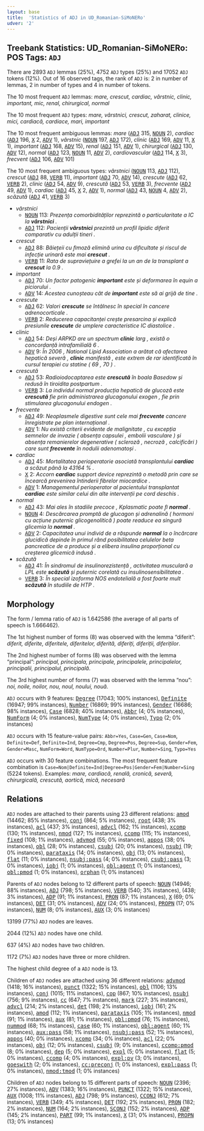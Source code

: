 ```yaml
---
layout: base
title:  'Statistics of ADJ in UD_Romanian-SiMoNERo'
udver: '2'
---
```


## Treebank Statistics: UD_Romanian-SiMoNERo: POS Tags: `ADJ`

There are 2893 `ADJ` lemmas (25%), 4752 `ADJ` types (25%) and 17052 `ADJ` tokens (12%).
Out of 16 observed tags, the rank of `ADJ` is: 2 in number of lemmas, 2 in number of types and 4 in number of tokens.

The 10 most frequent `ADJ` lemmas: <em>mare, crescut, cardiac, vârstnic, clinic, important, mic, renal, chirurgical, normal</em>

The 10 most frequent `ADJ` types:  <em>mare, vârstnici, crescut, zaharat, clinice, mici, cardiacă, cardiace, mari, important</em>

The 10 most frequent ambiguous lemmas: <em>mare</em> (<tt><a href="ro_simonero-pos-ADJ.html">ADJ</a></tt> 315, <tt><a href="ro_simonero-pos-NOUN.html">NOUN</a></tt> 2), <em>cardiac</em> (<tt><a href="ro_simonero-pos-ADJ.html">ADJ</a></tt> 196, <tt><a href="ro_simonero-pos-X.html">X</a></tt> 2, <tt><a href="ro_simonero-pos-ADV.html">ADV</a></tt> 1), <em>vârstnic</em> (<tt><a href="ro_simonero-pos-NOUN.html">NOUN</a></tt> 197, <tt><a href="ro_simonero-pos-ADJ.html">ADJ</a></tt> 172), <em>clinic</em> (<tt><a href="ro_simonero-pos-ADJ.html">ADJ</a></tt> 169, <tt><a href="ro_simonero-pos-ADV.html">ADV</a></tt> 11, <tt><a href="ro_simonero-pos-X.html">X</a></tt> 1), <em>important</em> (<tt><a href="ro_simonero-pos-ADJ.html">ADJ</a></tt> 168, <tt><a href="ro_simonero-pos-ADV.html">ADV</a></tt> 15), <em>renal</em> (<tt><a href="ro_simonero-pos-ADJ.html">ADJ</a></tt> 151, <tt><a href="ro_simonero-pos-ADV.html">ADV</a></tt> 1), <em>chirurgical</em> (<tt><a href="ro_simonero-pos-ADJ.html">ADJ</a></tt> 130, <tt><a href="ro_simonero-pos-ADV.html">ADV</a></tt> 12), <em>normal</em> (<tt><a href="ro_simonero-pos-ADJ.html">ADJ</a></tt> 123, <tt><a href="ro_simonero-pos-NOUN.html">NOUN</a></tt> 11, <tt><a href="ro_simonero-pos-ADV.html">ADV</a></tt> 2), <em>cardiovascular</em> (<tt><a href="ro_simonero-pos-ADJ.html">ADJ</a></tt> 114, <tt><a href="ro_simonero-pos-X.html">X</a></tt> 3), <em>frecvent</em> (<tt><a href="ro_simonero-pos-ADJ.html">ADJ</a></tt> 106, <tt><a href="ro_simonero-pos-ADV.html">ADV</a></tt> 101)

The 10 most frequent ambiguous types:  <em>vârstnici</em> (<tt><a href="ro_simonero-pos-NOUN.html">NOUN</a></tt> 113, <tt><a href="ro_simonero-pos-ADJ.html">ADJ</a></tt> 112), <em>crescut</em> (<tt><a href="ro_simonero-pos-ADJ.html">ADJ</a></tt> 88, <tt><a href="ro_simonero-pos-VERB.html">VERB</a></tt> 11), <em>important</em> (<tt><a href="ro_simonero-pos-ADJ.html">ADJ</a></tt> 70, <tt><a href="ro_simonero-pos-ADV.html">ADV</a></tt> 14), <em>crescute</em> (<tt><a href="ro_simonero-pos-ADJ.html">ADJ</a></tt> 62, <tt><a href="ro_simonero-pos-VERB.html">VERB</a></tt> 2), <em>clinic</em> (<tt><a href="ro_simonero-pos-ADJ.html">ADJ</a></tt> 54, <tt><a href="ro_simonero-pos-ADV.html">ADV</a></tt> 9), <em>crescută</em> (<tt><a href="ro_simonero-pos-ADJ.html">ADJ</a></tt> 53, <tt><a href="ro_simonero-pos-VERB.html">VERB</a></tt> 3), <em>frecvente</em> (<tt><a href="ro_simonero-pos-ADJ.html">ADJ</a></tt> 49, <tt><a href="ro_simonero-pos-ADV.html">ADV</a></tt> 1), <em>cardiac</em> (<tt><a href="ro_simonero-pos-ADJ.html">ADJ</a></tt> 45, <tt><a href="ro_simonero-pos-X.html">X</a></tt> 2, <tt><a href="ro_simonero-pos-ADV.html">ADV</a></tt> 1), <em>normal</em> (<tt><a href="ro_simonero-pos-ADJ.html">ADJ</a></tt> 43, <tt><a href="ro_simonero-pos-NOUN.html">NOUN</a></tt> 4, <tt><a href="ro_simonero-pos-ADV.html">ADV</a></tt> 2), <em>scăzută</em> (<tt><a href="ro_simonero-pos-ADJ.html">ADJ</a></tt> 41, <tt><a href="ro_simonero-pos-VERB.html">VERB</a></tt> 3)


* <em>vârstnici</em>
  * <tt><a href="ro_simonero-pos-NOUN.html">NOUN</a></tt> 113: <em>Prezența comorbidităților reprezintă o particularitate a IC la <b>vârstnici</b> .</em>
  * <tt><a href="ro_simonero-pos-ADJ.html">ADJ</a></tt> 112: <em>Pacienții <b>vârstnici</b> prezintă un profil lipidic diferit comparativ cu adulții tineri .</em>
* <em>crescut</em>
  * <tt><a href="ro_simonero-pos-ADJ.html">ADJ</a></tt> 88: <em>Băiețeii cu ﬁmoză elimină urina cu diﬁcultate și riscul de infecție urinară este mai <b>crescut</b> .</em>
  * <tt><a href="ro_simonero-pos-VERB.html">VERB</a></tt> 11: <em>Rata de supraviețuire a grefei la un an de la transplant a <b>crescut</b> la 0.9 .</em>
* <em>important</em>
  * <tt><a href="ro_simonero-pos-ADJ.html">ADJ</a></tt> 70: <em>Un factor patogenic <b>important</b> este și deformarea în equin a piciorului .</em>
  * <tt><a href="ro_simonero-pos-ADV.html">ADV</a></tt> 14: <em>Acestea cunoșteau cât de <b>important</b> este să ai grijă de tine .</em>
* <em>crescute</em>
  * <tt><a href="ro_simonero-pos-ADJ.html">ADJ</a></tt> 62: <em>Valori <b>crescute</b> se întâlnesc în special în cancere adrenocorticale .</em>
  * <tt><a href="ro_simonero-pos-VERB.html">VERB</a></tt> 2: <em>Reducerea capacitanței crește presarcina și explică presiunile <b>crescute</b> de umplere caracteristice IC diastolice .</em>
* <em>clinic</em>
  * <tt><a href="ro_simonero-pos-ADJ.html">ADJ</a></tt> 54: <em>Deși ARPKD are un spectrum <b>clinic</b> larg , există o concordanță intrafamilială 6 .</em>
  * <tt><a href="ro_simonero-pos-ADV.html">ADV</a></tt> 9: <em>În 2006 , National Lipid Association a arătat că afectarea hepatică severă , <b>clinic</b> manifestă , este extrem de rar identificată în cursul terapiei cu statine ( 69 , 70 ) .</em>
* <em>crescută</em>
  * <tt><a href="ro_simonero-pos-ADJ.html">ADJ</a></tt> 53: <em>Radioiodocaptarea este <b>crescută</b> în boala Basedow și redusă în tiroidita postpartum .</em>
  * <tt><a href="ro_simonero-pos-VERB.html">VERB</a></tt> 3: <em>La individul normal producția hepatică de glucoză este <b>crescută</b> fie prin administrarea glucagonului exogen , fie prin stimularea glucagonului endogen .</em>
* <em>frecvente</em>
  * <tt><a href="ro_simonero-pos-ADJ.html">ADJ</a></tt> 49: <em>Neoplasmele digestive sunt cele mai <b>frecvente</b> cancere înregistrate pe plan internațional .</em>
  * <tt><a href="ro_simonero-pos-ADV.html">ADV</a></tt> 1: <em>Nu există criterii evidente de malignitate , cu excepția semnelor de invazie ( absența capsulei , embolii vasculare ) și absența remanierelor degenerative ( scleroză , necroză , calcificări ) care sunt <b>frecvente</b> în nodulii adenomatoși .</em>
* <em>cardiac</em>
  * <tt><a href="ro_simonero-pos-ADJ.html">ADJ</a></tt> 45: <em>Mortalitatea perioperatorie asociată transplantului <b>cardiac</b> a scăzut până la 43164 % .</em>
  * <tt><a href="ro_simonero-pos-X.html">X</a></tt> 2: <em>Accorn <b>cardiac</b> support device reprezintă o metodă prin care se încearcă prevenirea întinderii fibrelor miocardice .</em>
  * <tt><a href="ro_simonero-pos-ADV.html">ADV</a></tt> 1: <em>Managementul perioperator al pacientului transplantat <b>cardiac</b> este similar celui din alte intervenții pe cord deschis .</em>
* <em>normal</em>
  * <tt><a href="ro_simonero-pos-ADJ.html">ADJ</a></tt> 43: <em>Mai ales în stadiile precoce , Kplasmatic poate ﬁ <b>normal</b> .</em>
  * <tt><a href="ro_simonero-pos-NOUN.html">NOUN</a></tt> 4: <em>Descărcarea promptă de glucagon și adrenalină ( hormoni cu acțiune puternic glicogenolitică ) poate readuce ea singură glicemia la <b>normal</b> .</em>
  * <tt><a href="ro_simonero-pos-ADV.html">ADV</a></tt> 2: <em>Capacitatea unui individ de a răspunde <b>normal</b> la o încărcare glucidică depinde în primul rând posibilitatea celulelor beta pancreatice de a produce și a elibera insulina proporțional cu creșterea glicemică indusă .</em>
* <em>scăzută</em>
  * <tt><a href="ro_simonero-pos-ADJ.html">ADJ</a></tt> 41: <em>În sindromul de insulinorezistență , activitatea musculară a LPL este <b>scăzută</b> și puternic corelată cu insulinosensibilitatea .</em>
  * <tt><a href="ro_simonero-pos-VERB.html">VERB</a></tt> 3: <em>În special izoforma NOS endotelială a fost foarte mult <b>scăzută</b> în studiile de HTP .</em>

## Morphology

The form / lemma ratio of `ADJ` is 1.642586 (the average of all parts of speech is 1.666462).

The 1st highest number of forms (8) was observed with the lemma “diferit”: <em>diferit, diferite, diferitele, diferitelor, diferită, diferiți, diferiții, diferiților</em>.

The 2nd highest number of forms (8) was observed with the lemma “principal”: <em>principal, principala, principale, principalele, principalelor, principalii, principalul, principală</em>.

The 3rd highest number of forms (7) was observed with the lemma “nou”: <em>noi, noile, noilor, nou, noul, noului, nouă</em>.

`ADJ` occurs with 9 features: <tt><a href="ro_simonero-feat-Degree.html">Degree</a></tt> (17043; 100% instances), <tt><a href="ro_simonero-feat-Definite.html">Definite</a></tt> (16947; 99% instances), <tt><a href="ro_simonero-feat-Number.html">Number</a></tt> (16869; 99% instances), <tt><a href="ro_simonero-feat-Gender.html">Gender</a></tt> (16686; 98% instances), <tt><a href="ro_simonero-feat-Case.html">Case</a></tt> (6828; 40% instances), <tt><a href="ro_simonero-feat-Abbr.html">Abbr</a></tt> (4; 0% instances), <tt><a href="ro_simonero-feat-NumForm.html">NumForm</a></tt> (4; 0% instances), <tt><a href="ro_simonero-feat-NumType.html">NumType</a></tt> (4; 0% instances), <tt><a href="ro_simonero-feat-Typo.html">Typo</a></tt> (2; 0% instances)

`ADJ` occurs with 15 feature-value pairs: `Abbr=Yes`, `Case=Gen`, `Case=Nom`, `Definite=Def`, `Definite=Ind`, `Degree=Cmp`, `Degree=Pos`, `Degree=Sup`, `Gender=Fem`, `Gender=Masc`, `NumForm=Word`, `NumType=Ord`, `Number=Plur`, `Number=Sing`, `Typo=Yes`

`ADJ` occurs with 30 feature combinations.
The most frequent feature combination is `Case=Nom|Definite=Ind|Degree=Pos|Gender=Fem|Number=Sing` (5224 tokens).
Examples: <em>mare, cardiacă, renală, cronică, severă, chirurgicală, crescută, aortică, mică, necesară</em>


## Relations

`ADJ` nodes are attached to their parents using 23 different relations: <tt><a href="ro_simonero-dep-amod.html">amod</a></tt> (14462; 85% instances), <tt><a href="ro_simonero-dep-conj.html">conj</a></tt> (864; 5% instances), <tt><a href="ro_simonero-dep-root.html">root</a></tt> (438; 3% instances), <tt><a href="ro_simonero-dep-acl.html">acl</a></tt> (437; 3% instances), <tt><a href="ro_simonero-dep-advcl.html">advcl</a></tt> (162; 1% instances), <tt><a href="ro_simonero-dep-xcomp.html">xcomp</a></tt> (130; 1% instances), <tt><a href="ro_simonero-dep-nmod.html">nmod</a></tt> (127; 1% instances), <tt><a href="ro_simonero-dep-ccomp.html">ccomp</a></tt> (115; 1% instances), <tt><a href="ro_simonero-dep-fixed.html">fixed</a></tt> (108; 1% instances), <tt><a href="ro_simonero-dep-advmod.html">advmod</a></tt> (55; 0% instances), <tt><a href="ro_simonero-dep-appos.html">appos</a></tt> (38; 0% instances), <tt><a href="ro_simonero-dep-obl.html">obl</a></tt> (28; 0% instances), <tt><a href="ro_simonero-dep-csubj.html">csubj</a></tt> (20; 0% instances), <tt><a href="ro_simonero-dep-nsubj.html">nsubj</a></tt> (19; 0% instances), <tt><a href="ro_simonero-dep-parataxis.html">parataxis</a></tt> (14; 0% instances), <tt><a href="ro_simonero-dep-obj.html">obj</a></tt> (13; 0% instances), <tt><a href="ro_simonero-dep-flat.html">flat</a></tt> (11; 0% instances), <tt><a href="ro_simonero-dep-nsubj-pass.html">nsubj:pass</a></tt> (4; 0% instances), <tt><a href="ro_simonero-dep-csubj-pass.html">csubj:pass</a></tt> (3; 0% instances), <tt><a href="ro_simonero-dep-iobj.html">iobj</a></tt> (1; 0% instances), <tt><a href="ro_simonero-dep-obl-agent.html">obl:agent</a></tt> (1; 0% instances), <tt><a href="ro_simonero-dep-obl-pmod.html">obl:pmod</a></tt> (1; 0% instances), <tt><a href="ro_simonero-dep-orphan.html">orphan</a></tt> (1; 0% instances)

Parents of `ADJ` nodes belong to 12 different parts of speech: <tt><a href="ro_simonero-pos-NOUN.html">NOUN</a></tt> (14946; 88% instances), <tt><a href="ro_simonero-pos-ADJ.html">ADJ</a></tt> (798; 5% instances), <tt><a href="ro_simonero-pos-VERB.html">VERB</a></tt> (540; 3% instances),  (438; 3% instances), <tt><a href="ro_simonero-pos-ADP.html">ADP</a></tt> (91; 1% instances), <tt><a href="ro_simonero-pos-PRON.html">PRON</a></tt> (87; 1% instances), <tt><a href="ro_simonero-pos-X.html">X</a></tt> (69; 0% instances), <tt><a href="ro_simonero-pos-DET.html">DET</a></tt> (31; 0% instances), <tt><a href="ro_simonero-pos-ADV.html">ADV</a></tt> (24; 0% instances), <tt><a href="ro_simonero-pos-PROPN.html">PROPN</a></tt> (17; 0% instances), <tt><a href="ro_simonero-pos-NUM.html">NUM</a></tt> (8; 0% instances), <tt><a href="ro_simonero-pos-AUX.html">AUX</a></tt> (3; 0% instances)

13199 (77%) `ADJ` nodes are leaves.

2044 (12%) `ADJ` nodes have one child.

637 (4%) `ADJ` nodes have two children.

1172 (7%) `ADJ` nodes have three or more children.

The highest child degree of a `ADJ` node is 13.

Children of `ADJ` nodes are attached using 36 different relations: <tt><a href="ro_simonero-dep-advmod.html">advmod</a></tt> (1418; 16% instances), <tt><a href="ro_simonero-dep-punct.html">punct</a></tt> (1322; 15% instances), <tt><a href="ro_simonero-dep-obl.html">obl</a></tt> (1106; 13% instances), <tt><a href="ro_simonero-dep-conj.html">conj</a></tt> (1015; 11% instances), <tt><a href="ro_simonero-dep-cop.html">cop</a></tt> (867; 10% instances), <tt><a href="ro_simonero-dep-nsubj.html">nsubj</a></tt> (756; 9% instances), <tt><a href="ro_simonero-dep-cc.html">cc</a></tt> (647; 7% instances), <tt><a href="ro_simonero-dep-mark.html">mark</a></tt> (227; 3% instances), <tt><a href="ro_simonero-dep-advcl.html">advcl</a></tt> (214; 2% instances), <tt><a href="ro_simonero-dep-det.html">det</a></tt> (198; 2% instances), <tt><a href="ro_simonero-dep-iobj.html">iobj</a></tt> (161; 2% instances), <tt><a href="ro_simonero-dep-amod.html">amod</a></tt> (112; 1% instances), <tt><a href="ro_simonero-dep-parataxis.html">parataxis</a></tt> (105; 1% instances), <tt><a href="ro_simonero-dep-nmod.html">nmod</a></tt> (91; 1% instances), <tt><a href="ro_simonero-dep-aux.html">aux</a></tt> (81; 1% instances), <tt><a href="ro_simonero-dep-obl-pmod.html">obl:pmod</a></tt> (76; 1% instances), <tt><a href="ro_simonero-dep-nummod.html">nummod</a></tt> (68; 1% instances), <tt><a href="ro_simonero-dep-case.html">case</a></tt> (60; 1% instances), <tt><a href="ro_simonero-dep-obl-agent.html">obl:agent</a></tt> (60; 1% instances), <tt><a href="ro_simonero-dep-aux-pass.html">aux:pass</a></tt> (58; 1% instances), <tt><a href="ro_simonero-dep-nsubj-pass.html">nsubj:pass</a></tt> (52; 1% instances), <tt><a href="ro_simonero-dep-appos.html">appos</a></tt> (40; 0% instances), <tt><a href="ro_simonero-dep-xcomp.html">xcomp</a></tt> (34; 0% instances), <tt><a href="ro_simonero-dep-acl.html">acl</a></tt> (22; 0% instances), <tt><a href="ro_simonero-dep-obj.html">obj</a></tt> (12; 0% instances), <tt><a href="ro_simonero-dep-csubj.html">csubj</a></tt> (9; 0% instances), <tt><a href="ro_simonero-dep-ccomp-pmod.html">ccomp:pmod</a></tt> (8; 0% instances), <tt><a href="ro_simonero-dep-dep.html">dep</a></tt> (5; 0% instances), <tt><a href="ro_simonero-dep-expl.html">expl</a></tt> (5; 0% instances), <tt><a href="ro_simonero-dep-flat.html">flat</a></tt> (5; 0% instances), <tt><a href="ro_simonero-dep-ccomp.html">ccomp</a></tt> (4; 0% instances), <tt><a href="ro_simonero-dep-expl-pv.html">expl:pv</a></tt> (3; 0% instances), <tt><a href="ro_simonero-dep-goeswith.html">goeswith</a></tt> (2; 0% instances), <tt><a href="ro_simonero-dep-cc-preconj.html">cc:preconj</a></tt> (1; 0% instances), <tt><a href="ro_simonero-dep-expl-pass.html">expl:pass</a></tt> (1; 0% instances), <tt><a href="ro_simonero-dep-nmod-tmod.html">nmod:tmod</a></tt> (1; 0% instances)

Children of `ADJ` nodes belong to 15 different parts of speech: <tt><a href="ro_simonero-pos-NOUN.html">NOUN</a></tt> (2396; 27% instances), <tt><a href="ro_simonero-pos-ADV.html">ADV</a></tt> (1383; 16% instances), <tt><a href="ro_simonero-pos-PUNCT.html">PUNCT</a></tt> (1322; 15% instances), <tt><a href="ro_simonero-pos-AUX.html">AUX</a></tt> (1008; 11% instances), <tt><a href="ro_simonero-pos-ADJ.html">ADJ</a></tt> (798; 9% instances), <tt><a href="ro_simonero-pos-CCONJ.html">CCONJ</a></tt> (612; 7% instances), <tt><a href="ro_simonero-pos-VERB.html">VERB</a></tt> (349; 4% instances), <tt><a href="ro_simonero-pos-DET.html">DET</a></tt> (192; 2% instances), <tt><a href="ro_simonero-pos-PRON.html">PRON</a></tt> (182; 2% instances), <tt><a href="ro_simonero-pos-NUM.html">NUM</a></tt> (164; 2% instances), <tt><a href="ro_simonero-pos-SCONJ.html">SCONJ</a></tt> (152; 2% instances), <tt><a href="ro_simonero-pos-ADP.html">ADP</a></tt> (145; 2% instances), <tt><a href="ro_simonero-pos-PART.html">PART</a></tt> (99; 1% instances), <tt><a href="ro_simonero-pos-X.html">X</a></tt> (31; 0% instances), <tt><a href="ro_simonero-pos-PROPN.html">PROPN</a></tt> (13; 0% instances)

